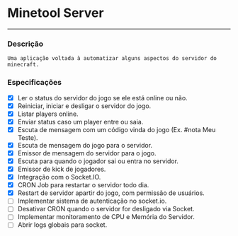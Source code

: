 # Minetool Server
---

### Descrição
    
    Uma aplicação voltada à automatizar alguns aspectos do servidor do minecraft.
    
### Especificações

- [X] Ler o status do servidor do jogo se ele está online ou não.
- [X] Reiniciar, iniciar e desligar o servidor do jogo.
- [X] Listar players online.
- [X] Enviar status caso um player entre ou saia.
- [X] Escuta de mensagem com um código vinda do jogo (Ex. #nota Meu Teste).
- [X] Escuta de mensagem do jogo para o servidor.
- [X] Emissor de mensagem do servidor para o jogo.
- [X] Escuta para quando o jogador sai ou entra no servidor.
- [X] Emissor de kick de jogadores.
- [X] Integração com o Socket.IO.
- [X] CRON Job para restartar o servidor todo dia.
- [X] Restart de servidor apartir do jogo, com permissão de usuários.
- [ ] Implementar sistema de autenticação no socket.io.
- [ ] Desativar CRON quando o servidor for desligado via Socket.
- [ ] Implementar monitoramento de CPU e Memória do Servidor.
- [ ] Abrir logs globais para socket.
